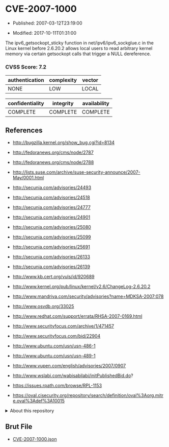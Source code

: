 # CVE-2007-1000

- Published: 2007-03-12T23:19:00

- Modified: 2017-10-11T01:31:00

The ipv6_getsockopt_sticky function in net/ipv6/ipv6_sockglue.c in the Linux kernel before 2.6.20.2 allows local users to read arbitrary kernel memory via certain getsockopt calls that trigger a NULL dereference.

### CVSS Score: **7.2**

| authentication | complexity | vector |
| --- | --- | --- |
| NONE | LOW | LOCAL |

| confidentiality | integrity | availability |
| --- | --- | --- |
| COMPLETE | COMPLETE | COMPLETE |

## References

* http://bugzilla.kernel.org/show_bug.cgi?id=8134

* http://fedoranews.org/cms/node/2787

* http://fedoranews.org/cms/node/2788

* http://lists.suse.com/archive/suse-security-announce/2007-May/0001.html

* http://secunia.com/advisories/24493

* http://secunia.com/advisories/24518

* http://secunia.com/advisories/24777

* http://secunia.com/advisories/24901

* http://secunia.com/advisories/25080

* http://secunia.com/advisories/25099

* http://secunia.com/advisories/25691

* http://secunia.com/advisories/26133

* http://secunia.com/advisories/26139

* http://www.kb.cert.org/vuls/id/920689

* http://www.kernel.org/pub/linux/kernel/v2.6/ChangeLog-2.6.20.2

* http://www.mandriva.com/security/advisories?name=MDKSA-2007:078

* http://www.osvdb.org/33025

* http://www.redhat.com/support/errata/RHSA-2007-0169.html

* http://www.securityfocus.com/archive/1/471457

* http://www.securityfocus.com/bid/22904

* http://www.ubuntu.com/usn/usn-486-1

* http://www.ubuntu.com/usn/usn-489-1

* http://www.vupen.com/english/advisories/2007/0907

* http://www.wslabi.com/wabisabilabi/initPublishedBid.do?

* https://issues.rpath.com/browse/RPL-1153

* https://oval.cisecurity.org/repository/search/definition/oval%3Aorg.mitre.oval%3Adef%3A10015

<details>
<summary>About this repository</summary> 

  This repository is part of the project [Live Hack CVE](https://github.com/Live-Hack-CVE). Main website can be found [www.live-hack.org](https://www.live-hack.org) 
  
  Made by [Sn0wAlice](https://github.com/Sn0wAlice) for the people that care about security and need to have a feed of the latest CVEs. Hope you enjoy it, don't forget to star the repo and follow me on [Twitter](https://twitter.com/Sn0wAlice) and [Github](https://github.com/Sn0wAlice). And that is my [personnal website](https://www.alice-snow.me/)

  - [Home Page](https://github.com/Live-Hack-CVE)
  - [Framework](https://github.com/Live-Hack-CVE/cve-framework)
  - [CVE database](https://github.com/Live-Hack-CVE/full_database)
  - [Changelog](https://github.com/Live-Hack-CVE/Changelog)
</details>

## Brut File

* [CVE-2007-1000.json](https://raw.githubusercontent.com/Live-Hack-CVE/full_database/main/cves/2007/CVE-2007-1000.json)

